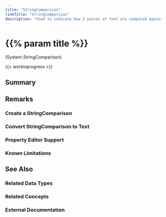```yaml
---
title: "StringComparison"
linkTitle: "StringComparison"
description: "Used to indicate how 2 pieces of text are compared against each other (i.e. which culture to use and whether to consider case or not)."
---
```


# {{% param title %}}

<p class="namespace">(System.StringComparison)</p>

{{< workinprogress >}}

## Summary

## Remarks

### Create a StringComparison

### Convert StringComparison to Text

### Property Editor Support

### Known Limitations

## See Also

### Related Data Types

### Related Concepts

### External Documentation

